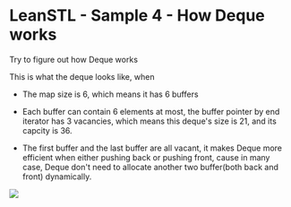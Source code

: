 # LeanSTL - Sample 4 - How Deque works

Try to figure out how Deque works

This is what the deque looks like, when

* The map size is 6, which means it has 6 buffers

* Each buffer can contain 6 elements at most, the buffer pointer by end iterator has 3 vacancies, which means this deque's size is 21, and its capcity is 36.

* The first buffer and the last buffer are all vacant, it makes Deque more efficient when either pushing back or pushing front, cause in many case, Deque don't need to allocate another two buffer(both back and front) dynamically.


![](https://raw.githubusercontent.com/Jameeeees/LeanSTL/master/Sample3-How_Deque_works/deque.png)

